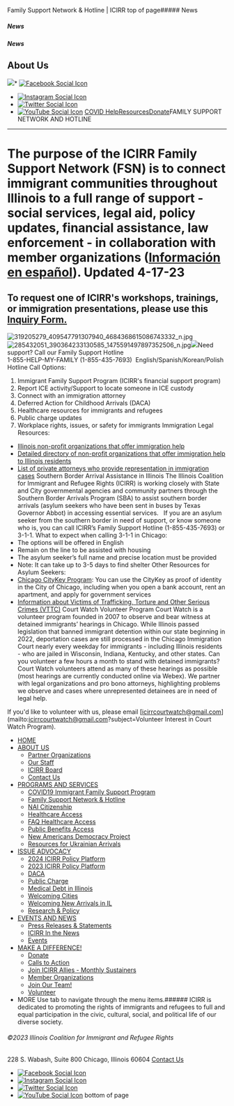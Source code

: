 
Family Support Network & Hotline | ICIRR
top of page##### News
##### News
##### News
About Us
--------
[![](https://static.wixstatic.com/media/aec63a_8815cbc55c30492bb7f74e734e7d1815~mv2.png/v1/crop/x_0,y_2,w_600,h_131/fill/w_460,h_96,al_c,q_85,usm_0.66_1.00_0.01,enc_auto/aec63a_8815cbc55c30492bb7f74e734e7d1815~mv2.png)](https://www.icirr.org)* [![Facebook Social Icon]()](http://www.facebook.com/ICIRR)
* [![Instagram Social Icon]()](https://www.instagram.com/ICIRR_IL/)
* [![Twitter Social Icon]()](https://twitter.com/icirr?lang=en)
* [![YouTube Social  Icon]()](https://www.youtube.com/user/icirr)
[COVID Help](https://www.icirr.org/covid-19-resource-guide)[Resources](https://www.icirr.org/resources)[Donate](https://illinoiscoalitionforimmigrantandrefugeerights-bloom.kindful.com/?campaign=1242232)FAMILY SUPPORT NETWORK AND HOTLINE
----------------------------------
The purpose of the ICIRR Family Support Network (FSN) is to connect immigrant communities throughout Illinois to a full range of support - social services, legal aid, policy updates, financial assistance, law enforcement - in collaboration with member organizations ([Información en español](https://www.icirr.org/copy-of-family-support-hotline)).
Updated 4-17-23
===============
To request one of ICIRR's workshops, trainings, or immigration presentations, please use this [Inquiry Form.](https://docs.google.com/forms/d/e/1FAIpQLSclxOl00o5k6QD5PURux5OPTIM8Q44OATAWmQ-MxCapA2TD-A/viewform?usp=sf_link)
------------------------------------------------------------------------------------------------------------------------------------------------------------------------------------------------------------------------------
![319205279_409547791307940_4684368615086743332_n.jpg](https://static.wixstatic.com/media/f9e919_cf2531e1dfc445ad8ba23e06fb59322f~mv2.jpg/v1/fit/w_387,h_290,q_90/f9e919_cf2531e1dfc445ad8ba23e06fb59322f~mv2.jpg)![285432051_390364233130585_1475591497897352506_n.jpg](https://static.wixstatic.com/media/f9e919_390f3c142e7e44a0a0ec4f41c07b7dd9~mv2.jpg/v1/fit/w_387,h_290,q_90/f9e919_390f3c142e7e44a0a0ec4f41c07b7dd9~mv2.jpg)![](https://static.wixstatic.com/media/a63516_71452aa7992f4d61904b748f9b19a1bc~mv2_d_4032_3024_s_4_2.jpg/v1/fit/w_387,h_290,q_90/a63516_71452aa7992f4d61904b748f9b19a1bc~mv2_d_4032_3024_s_4_2.jpg)Need support? Call our Family Support Hotline  
1-855-HELP-MY-FAMILY
(1-855-435-7693)  English/Spanish/Korean/Polish
Hotline Call Options:
1. Immigrant Family Support Program (ICIRR's financial support program)
2. Report ICE activity/Support to locate someone in ICE custody
3. Connect with an immigration attorney
4. Deferred Action for Childhood Arrivals (DACA)
5. Healthcare resources for immigrants and refugees
6. Public charge updates
7. Workplace rights, issues, or safety for immigrants
Immigration Legal Resources:​
* [Illinois non-profit organizations that offer immigration help](https://www.icirr.org/_files/ugd/9781a6_dcd4ee58422d4af0ab394039e780b5ba.pdf)
* [Detailed directory of non-profit organizations that offer immigration help to Illinois residents](https://www.icirr.org/_files/ugd/f9e919_dc8f938ffa6c4b79890677c925df2958.pdf)
* [List of private attorneys who provide representation in immigration cases](https://www.icirr.org/_files/ugd/9781a6_558a0b1910b24c8f8f4e52a76fe3b257.pdf)
Southern Border Arrival Assistance in Illinois
The Illinois Coalition for Immigrant and Refugee Rights (ICIRR) is working closely with State and City governmental agencies and community partners through the Southern Border Arrivals Program (SBA) to assist southern border arrivals (asylum seekers who have been sent in buses by Texas Governor Abbot) in accessing essential services.
 
If you are an asylum seeker from the southern border in need of support, or know someone who is, you can call ICIRR’s Family Support Hotline (1-855-435-7693) or 3-1-1.
What to expect when calling 3-1-1 in Chicago:
* The options will be offered in English
* Remain on the line to be assisted with housing
* The asylum seeker’s full name and precise location must be provided
* Note: It can take up to 3-5 days to find shelter
Other Resources for Asylum Seekers:
* [Chicago CityKey Program](https://www.chicityclerk.com/about-citykey/chicago-citykey-program-update): You can use the CityKey as proof of identity in the City of Chicago, including when you open a bank account, rent an apartment, and apply for government services
* [Information about Victims of Trafficking, Torture and Other Serious Crimes (VTTC)](https://www.heartlandalliance.org/wp-content/uploads/2021/09/VTTC-FACTSHEET.pdf)
Court Watch Volunteer Program
Court Watch is a volunteer program founded in 2007 to observe and bear witness at detained immigrants’ hearings in Chicago. While Illinois passed legislation that banned immigrant detention within our state beginning in 2022, deportation cases are still processed in the Chicago Immigration Court nearly every weekday for immigrants - including Illinois residents - who are jailed in Wisconsin, Indiana, Kentucky, and other states.
Can you volunteer a few hours a month to stand with detained immigrants?
Court Watch volunteers attend as many of these hearings as possible (most hearings are
currently conducted online via Webex). We partner with legal organizations and pro bono
attorneys, highlighting problems we observe and cases where unrepresented detainees are in
need of legal help. 
  
If you'd like to volunteer with us, please email [icirrcourtwatch@gmail.com](mailto:icirrcourtwatch@gmail.com?subject=Volunteer Interest in Court Watch Program).
* [HOME](https://www.icirr.org)
* [ABOUT US](https://www.icirr.org/about)
	+ [Partner Organizations](https://www.icirr.org/partner-organizations)
	+ [Our Staff](https://www.icirr.org/our-staff)
	+ [ICIRR Board](https://www.icirr.org/icirr-board)
	+ [Contact Us](https://www.icirr.org/contact)
* [PROGRAMS AND SERVICES](https://www.icirr.org/programs-and-services)
	+ [COVID19 Immigrant Family Support Program](https://www.icirr.org/covidil)
	+ [Family Support Network & Hotline](https://www.icirr.org/fsn)
	+ [NAI Citizenship](https://www.icirr.org/nai)
	+ [Healthcare Access](https://www.icirr.org/healthcare-access)
	+ [FAQ Healthcare Access](https://www.icirr.org/healthcare-faq)
	+ [Public Benefits Access](https://www.icirr.org/public-benefits-access)
	+ [New Americans Democracy Project](https://www.icirr.org/new-americans-democracy-project)
	+ [Resources for Ukrainian Arrivals](https://www.icirr.org/ukrainian-arrivals)
* [ISSUE ADVOCACY](https://www.icirr.org/issue-advocacy)
	+ [2024 ICIRR Policy Platform](https://www.icirr.org/2024-platform)
	+ [2023 ICIRR Policy Platform](https://www.icirr.org/2023-platform)
	+ [DACA](https://www.icirr.org/daca)
	+ [Public Charge](https://www.icirr.org/publiccharge)
	+ [Medical Debt in Illinois](https://www.icirr.org/ilmedicaldebt)
	+ [Welcoming Cities](https://www.icirr.org/welcoming-cities)
	+ [Welcoming New Arrivals in IL](https://www.icirr.org/newarrivals)
	+ [Research & Policy](https://www.icirr.org/research-and-policy)
* [EVENTS AND NEWS](https://www.icirr.org/events-and-news-1)
	+ [Press Releases & Statements](https://www.icirr.org/press)
	+ [ICIRR In the News](https://www.icirr.org/news)
	+ [Events](https://www.icirr.org/event)
* [MAKE A DIFFERENCE!](https://www.icirr.org/make-a-difference)
	+ [Donate](https://illinoiscoalitionforimmigrantandrefugeerights-bloom.kindful.com/)
	+ [Calls to Action](https://www.icirr.org/calls-to-action)
	+ [Join ICIRR Allies - Monthly Sustainers](https://illinoiscoalitionforimmigrantandrefugeerights-bloom.kindful.com/?campaign=1258485)
	+ [Member Organizations](https://www.icirr.org/become-a-member-organization)
	+ [Join Our Team!](https://www.icirr.org/join-our-team)
	+ [Volunteer](https://www.icirr.org/volunteer)
* MORE
Use tab to navigate through the menu items.###### ICIRR is dedicated to promoting the rights of immigrants and refugees to full and equal participation in the civic, cultural, social, and political life of our diverse society.
###### ©2023 Illinois Coalition for Immigrant and Refugee Rights
228 S. Wabash, Suite 800
Chicago, Illinois 60604
[Contact Us](https://www.icirr.org/contact)
* [![Facebook Social Icon]()](http://www.facebook.com/ICIRR)
* [![Instagram Social Icon]()](https://www.instagram.com/ICIRR_IL/)
* [![Twitter Social Icon]()](https://twitter.com/icirr?lang=en)
* [![YouTube Social  Icon]()](https://www.youtube.com/user/icirr)
bottom of page
